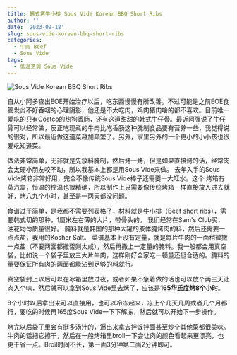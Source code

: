 ```yaml
---
title: 韩式烤牛小排 Sous Vide Korean BBQ Short Ribs
author: ''
date: '2023-09-18'
slug: sous-vide-korean-bbq-short-ribs
categories:
  - 牛肉 Beef
  - Sous Vide
tags:
  - 低温烹调 Sous Vide
---
```


![Sous Vide Korean BBQ Short Ribs](/img/2023-09-18-sous-vide-Korean-BBQ-short-ribs.jpg)

自从小阿多查出EOE开始治疗以后，吃东西慢慢有所改善。不过可能是之前EOE食管发炎不好吞咽的心理阴影，他还是不太吃肉，鸡肉猪肉啥的都不喜欢。目前唯一爱吃的只有Costco的热狗香肠，还有这道甜甜的韩式牛仔骨。最近阿强说了牛仔骨可以经常做，反正吃现煮的牛肉比吃香肠这种腌制食品要有营养一些，我觉得说的很对，所以最近做这道菜越加频繁了。另外，家里另外的一个更小的小小孩也很爱吃知道菜。

做法非常简单，无非就是先放料腌制，然后烤一烤，但是如果直接烤的话，经常肉会太硬小朋友咬不动，所以我基本上都是用Sous Vide来做。 去年入手的Sous Vide烤箱非常好用，完全不像传统Sous Vide棒子还需要一大缸水。这个 烤箱有蒸汽盒，恒温的控温也很精确，所以制作上只需要像传统烤箱一样直接放入进去就好，烤八九个小时，甚至是一两天都没问题。

食谱过于简单，是我都不需要列表格了，材料就是牛小排（Beef short ribs），需要韩式切的那种，1厘米左右薄的大片，带骨头的。 我们经常在Sam's Club买，油花均匀质量很好。 腌料就是韩国的那种大罐的液体腌烤肉的料，然后还需要一点点盐，我用的Kosher Salt。 菜谱基本上没有定量，就是每片牛肉的一面稍微撒一点盐（不要两面都撒否则太咸），然后再撒上一定量的腌料。我一般都会用真空袋，比如说一个袋子里放三大片牛肉，这样刚好全家吃一顿量还挺合适的。腌料的量要保证所有肉的两面都能沾到足够的料就行。

真空袋封上以后可以在冰箱里放过夜，或者如果不急着做的话也可以放个两三天让肉入个味，然后就可以拿到Sous Vide里去烤了，应该是**165华氏度烤8个小时**。

8个小时以后拿出来可以直接用，也可以冷冻起来，冻上个几天几周或者几个月都行，要吃的时候再165度Sous Vide一下下解冻，然后就可以开始下一步操作。

烤完以后袋子里会有挺多汤汁的，逼出来拿去拌饭拌面甚至炒个其他菜都很美味。 牛肉的话把它擦干，然后在一般烤箱里broil一下会让肉的颜色看起来更漂亮，也更干省一点。Broil时间不长，第一面3分钟第二面2分钟即可。
